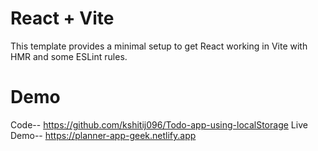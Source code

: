 # React + Vite

This template provides a minimal setup to get React working in Vite with HMR and some ESLint rules.

# Demo

Code-- https://github.com/kshitij096/Todo-app-using-localStorage
Live Demo-- https://planner-app-geek.netlify.app
